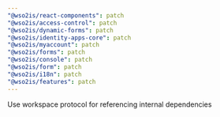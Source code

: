 ```yaml
---
"@wso2is/react-components": patch
"@wso2is/access-control": patch
"@wso2is/dynamic-forms": patch
"@wso2is/identity-apps-core": patch
"@wso2is/myaccount": patch
"@wso2is/forms": patch
"@wso2is/console": patch
"@wso2is/form": patch
"@wso2is/i18n": patch
"@wso2is/features": patch
---
```


Use workspace protocol for referencing internal dependencies
